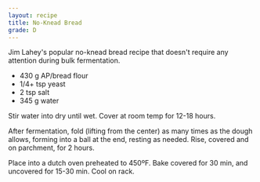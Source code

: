 ```yaml
---
layout: recipe
title: No-Knead Bread
grade: D
---
```

<!-- stub -->
Jim Lahey's popular no-knead bread recipe that doesn't require any attention 
during bulk fermentation. 
<!-- endstub -->

- 430 g AP/bread flour
- 1/4+ tsp yeast
- 2 tsp salt
- 345 g water

Stir water into dry until wet. Cover at room temp for 12-18 hours.

After fermentation, fold (lifting from the center) as many times as the dough 
allows, forming into a ball at the end, resting as needed.  Rise, covered and 
on parchment, for 2 hours. 

Place into a dutch oven preheated to 450ºF. Bake 
covered for 30 min, and uncovered for 15-30 min. Cool on rack.